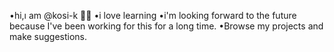 •hi,ı am @kosi-k 🤖🦾
•i love learning
•i'm looking forward to the future 
because I've been working for this for a long time.
•Browse my projects and make suggestions.
